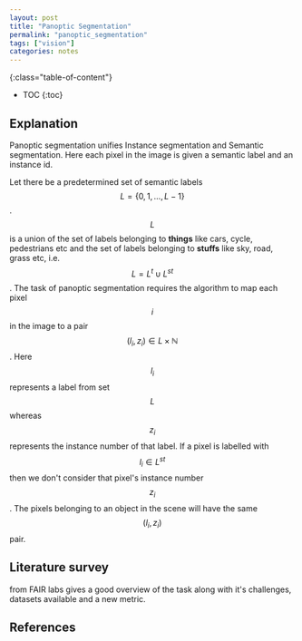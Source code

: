 ```yaml
--- 
layout: post 
title: "Panoptic Segmentation" 
permalink: "panoptic_segmentation"
tags: ["vision"] 
categories: notes
---
```

{:class="table-of-content"}
* TOC 
{:toc}

## Explanation

Panoptic segmentation unifies Instance segmentation and Semantic segmentation.
Here each pixel in the image is given a semantic label and an instance id.

Let there be a predetermined set of semantic labels $$L = \{ 0, 1, \dots ,
L-1\}$$. $$L$$ is a union of the set of labels belonging to **things** like cars,
cycle, pedestrians etc and the set of labels belonging to **stuffs** like sky, road,
grass etc, i.e. $$L = L^{t} \cup L^{st}$$. The task of panoptic segmentation requires
the algorithm to map each pixel $$i$$ in the image to a pair $$(l_i, z_i) \in L
\times \mathbb{N}$$. Here $$l_i$$ represents a label from set $$L$$ whereas
$$z_i$$ represents the instance number of that label. If a pixel is labelled
with $$l_i \in L^{st}$$ then we don't consider that pixel's instance number
$$z_i$$. The pixels belonging to an object in the scene will have the same
$$(l_i, z_i)$$ pair.  

## Literature survey

from FAIR labs gives a good overview of
the task along with it's challenges, datasets available and a new metric. 

## References




